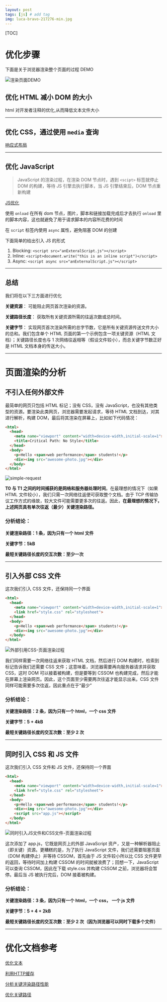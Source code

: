 ```yaml
---
layout: post
tags: [js] # add tag
img: luca-bravo-217276-min.jpg
---
```


[TOC]

# 优化步骤

下面是关于浏览器渲染整个页面的过程 DEMO

![渲染页面DEMO]({{site.baseurl}}/assets/img/15120335971453.jpg)

## 优化 HTML 减小 DOM 的大小

html 对开发者注释的优化,从而降低文本文件大小

---

## 优化 CSS，通过使用 `media` 查询

[响应式布局](https://developers.google.com/web/fundamentals/design-and-ux/responsive/)

---

## 优化 JavaScript

> JavaScript 的渲染过程，在渲染 DOM 节点时，遇到 `<scipt>` 标签就停止 DOM 的构建，等待 JS 引擎去执行脚本，当 JS 引擎结束后，DOM 节点重新构建

[JS优化](https://developers.google.com/web/fundamentals/performance/critical-rendering-path/adding-interactivity-with-javascript)


使用 `onload` 在所有 dom 节点，图片，脚本和链接加载完成后才去执行
`onload` 里的脚本内容，这也就避免了用于请求脚本的内容所花费的时间

在 `script` 标签内使用 `async` 属性，避免阻塞 DOM 的创建

下面简单的给出引入 JS 的形式

1. Blocking: `<script src="anExteralScript.js"></script>`
2. Inline: `<script>document.write("this is an inline script")</script>`
3. Async: `<script async src="anExternalScript.js"></script>`

---

## 总结

我们将在以下三方面进行优化

**关键资源**： 可能阻止网页首次渲染的资源。

**关键路径长度**： 获取所有关键资源所需的往返次数或总时间。

**关键字节**： 实现网页首次渲染所需的总字节数，它是所有关键资源传送文件大小的总和。我们包含单个 HTML 页面的第一个示例包含一项关键资源（HTML 文档）；关键路径长度也与 1 次网络往返相等（假设文件较小），而总关键字节数正好是 HTML 文档本身的传送大小。


---

# 页面渲染的分析

## 不引入任何外部文件

最简单的网页只包括 HTML 标记；没有 CSS，没有 JavaScript，也没有其他类型的资源。要渲染此类网页，浏览器需要发起请求，等待 HTML 文档到达，对其进行解析，构建 DOM，最后将其渲染在屏幕上，比如如下代码情况：

```html
<html>
  <head>
    <meta name="viewport" content="width=device-width,initial-scale=1">
    <title>Critical Path: No Style</title>
  </head>
  <body>
    <p>Hello <span>web performance</span> students!</p>
    <div><img src="awesome-photo.jpg"></div>
  </body>
</html>
```

![simple-request]({{site.baseurl}}/assets/img/15121125638437.jpg)

**T0 与 T1 之间的时间捕获的是网络和服务器处理时间**。在最理想的情况下（如果 HTML 文件较小），我们只需一次网络往返便可获取整个文档。由于 TCP 传输协议工作方式的缘故，较大文件可能需要更多次的往返。因此，**在最理想的情况下，上述网页具有单次往返（最少）关键渲染路径。**

### 分析结论：

**关键渲染路径：1 条，因为只有一个 html 文件**

**关键字节：5kB**

**最短关键路径长度的交互次数：至少一次**

---

## 引入外部 CSS 文件 

这次我们引入 CSS 文件，还保持同一个界面

```html
<html>
  <head>
    <meta name="viewport" content="width=device-width,initial-scale=1">
    <link href="style.css" rel="stylesheet">
  </head>
  <body>
    <p>Hello <span>web performance</span> students!</p>
    <div><img src="awesome-photo.jpg"></div>
  </body>
</html>
```

![外部引用CSS-页面渲染过程]({{site.baseurl}}/assets/img/15121133237968.jpg)

我们同样需要一次网络往返来获取 HTML 文档，然后进行 DOM 构建时，检索到标记告诉我们还需要 CSS 文件；这意味着，浏览器需要再向服务器请求并获取 CSS，这时 DOM 可以接着被构建，但是要等到 CSSOM 也构建完成，然后才能在屏幕上渲染网页。因此，这个页面至少需要两次往返才能显示出来。CSS 文件同样可能需要多次往返，因此重点在于“最少”

### 分析结论：

**关键渲染路径：2 条，因为只有一个 html，一个 css 文件**

**关键字节：5 + 4kB**

**最短关键路径长度的交互次数：至少 2 次**

---

## 同时引入 CSS 和 JS 文件


这次我们引入 CSS 文件和 JS 文件，还保持同一个界面

```html
<html>
  <head>
    <meta name="viewport" content="width=device-width,initial-scale=1">
    <link href="style.css" rel="stylesheet">
  </head>
  <body>
    <p>Hello <span>web performance</span> students!</p>
    <div><img src="awesome-photo.jpg"></div>
    <script src="app.js"></script>
  </body>
</html>
```

![同时引入JS文件和CSS文件-页面渲染过程]({{site.baseurl}}/assets/img/15121145453694.jpg)

这次添加了 app.js，它既是网页上的外部 JavaScript 资产，又是一种解析器阻止（即关键）资源。更糟糕的是，为了执行 JavaScript 文件，我们还需要阻塞页面（DOM 构建停止）并等待 CSSOM，首先由于 JS 文件较小所以比 CSS 文件更早的返回，等待时间加上构建 CSSOM 的时间就被浪费了；回想一下，JavaScript 可以查询 CSSOM，因此在下载 style.css 并构建 CSSOM 之前，浏览器将会暂停。最后当 JS 被执行完后，DOM 接着被构建。

### 分析结论：

**关键渲染路径：3 条，因为只有一个 html，一个 css， 一个 js 文件**

**关键字节：5 + 4 + 2kB**

**最短关键路径长度的交互次数：至少 2 次（因为浏览器可以同时下载多个文件）**

---

# 优化文档参考

[优化文本](https://developers.google.com/web/fundamentals/performance/optimizing-content-efficiency/optimize-encoding-and-transfer#text-compression-with-gzip)

[利用HTTP缓存](https://developers.google.com/web/fundamentals/performance/optimizing-content-efficiency/http-caching)

[分析关键渲染路径性能](https://developers.google.com/web/fundamentals/performance/critical-rendering-path/analyzing-crp#performance-patterns)

[优化关键路径](https://developers.google.com/web/fundamentals/performance/critical-rendering-path/optimizing-critical-rendering-path)




